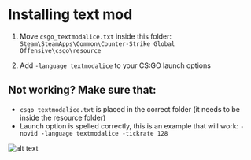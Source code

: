 # Installing text mod
1. Move `csgo_textmodalice.txt` inside this folder: `Steam\SteamApps\Common\Counter-Strike Global Offensive\csgo\resource`

2. Add `-language textmodalice` to your CS:GO launch options

## Not working? Make sure that:
* `csgo_textmodalice.txt` is placed in the correct folder (it needs to be inside the resource folder)
* Launch option is spelled correctly, this is an example that will work: `-novid -language textmodalice -tickrate 128`

![alt text](https://i.imgur.com/xEiOVGe.png)
